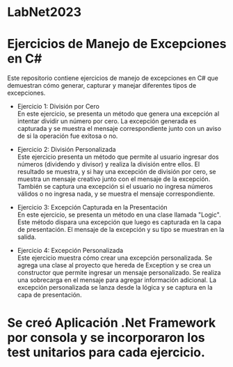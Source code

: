 # LabNet2023

# Ejercicios de Manejo de Excepciones en C#
Este repositorio contiene ejercicios de manejo de excepciones en C# que demuestran cómo generar, capturar y manejar diferentes tipos de excepciones.

- Ejercicio 1: División por Cero    
En este ejercicio, se presenta un método que genera una excepción al intentar dividir un número por cero. La excepción generada es capturada y se muestra el mensaje correspondiente junto con un aviso de si la operación fue exitosa o no.

- Ejercicio 2: División Personalizada    
Este ejercicio presenta un método que permite al usuario ingresar dos números (dividendo y divisor) y realiza la división entre ellos. El resultado se muestra, y si hay una excepción de división por cero, se muestra un mensaje creativo junto con el mensaje de la excepción. También se captura una excepción si el usuario no ingresa números válidos o no ingresa nada, y se muestra el mensaje correspondiente.

- Ejercicio 3: Excepción Capturada en la Presentación    
En este ejercicio, se presenta un método en una clase llamada "Logic". Este método dispara una excepción que luego es capturada en la capa de presentación. El mensaje de la excepción y su tipo se muestran en la salida.

- Ejercicio 4: Excepción Personalizada    
Este ejercicio muestra cómo crear una excepción personalizada. Se agrega una clase al proyecto que hereda de Exception y se crea un constructor que permite ingresar un mensaje personalizado. Se realiza una sobrecarga en el mensaje para agregar información adicional. La excepción personalizada se lanza desde la lógica y se captura en la capa de presentación.

# Se creó Aplicación .Net Framework por consola y se incorporaron los test unitarios para cada ejercicio.
